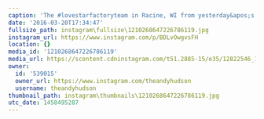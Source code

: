 ```yaml
---
caption: 'The #lovestarfactoryteam in Racine, WI from yesterday&apos;s monster ride.'
date: '2016-03-20T17:34:47'
fullsize_path: instagram\fullsize\1210268647226786119.jpg
instagram_url: https://www.instagram.com/p/BDLvOwgvsFH
location: {}
media_id: '1210268647226786119'
media_url: https://scontent.cdninstagram.com/t51.2885-15/e35/12822546_1676416619299232_1528358108_n.jpg?ig_cache_key=MTIxMDI2ODY0NzIyNjc4NjExOQ%3D%3D.2
owner:
  id: '539015'
  owner_url: https://www.instagram.com/theandyhudson
  username: theandyhudson
thumbnail_path: instagram\thumbnails\1210268647226786119.jpg
utc_date: 1458495287
---
```

